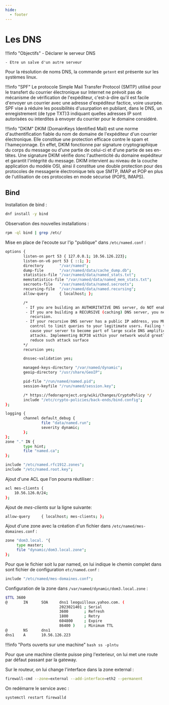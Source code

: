 ```yaml
---
hide:
  - footer
---
```


# Les DNS

!!!info "Objectifs"
    - Déclarer le serveur DNS

    - Etre un salve d'un autre serveur

Pour la résolution de noms DNS, la commande `getent` est présente sur les systèmes linux. 


!!!info "SPF"
        Le protocole Simple Mail Transfer Protocol (SMTP) utilisé pour le transfert du courrier électronique sur Internet ne prévoit pas de mécanisme de vérification de l'expéditeur, c'est-à-dire qu'il est facile d'envoyer un courrier avec une adresse d'expéditeur factice, voire usurpée. SPF vise à réduire les possibilités d'usurpation en publiant, dans le DNS, un enregistrement (de type TXT)3 indiquant quelles adresses IP sont autorisées ou interdites à envoyer du courrier pour le domaine considéré.


!!!info "DKIM"
        DKIM (DomainKeys Identified Mail) est une norme d'authentification fiable du nom de domaine de l'expéditeur d'un courrier électronique. Elle constitue une protection efficace contre le spam et l'hameçonnage. En effet, DKIM fonctionne par signature cryptographique du corps du message ou d'une partie de celui-ci et d'une partie de ses en-têtes. Une signature DKIM vérifie donc l'authenticité du domaine expéditeur et garantit l'intégrité du message. DKIM intervient au niveau de la couche application du modèle OSI, ainsi il constitue une double protection pour des protocoles de messagerie électronique tels que SMTP, IMAP et POP en plus de l'utilisation de ces protocoles en mode sécurisé (POPS, IMAPS).

## Bind

Installation de bind :

```bash
dnf install -y bind
```

Observation des nouvelles installations :

```bash
rpm -ql bind | grep /etc/
```

Mise en place de l'ecoute sur l'ip "publique" dans `/etc/named.conf` :

```bash linenums="1" hl_lines="2"
options {
        listen-on port 53 { 127.0.0.1; 10.56.126.223};
        listen-on-v6 port 53 { ::1; };
        directory       "/var/named";
        dump-file       "/var/named/data/cache_dump.db";
        statistics-file "/var/named/data/named_stats.txt";
        memstatistics-file "/var/named/data/named_mem_stats.txt";
        secroots-file   "/var/named/data/named.secroots";
        recursing-file  "/var/named/data/named.recursing";
        allow-query     { localhost; };

        /*
         - If you are building an AUTHORITATIVE DNS server, do NOT enable recursion.
         - If you are building a RECURSIVE (caching) DNS server, you need to enable
           recursion.
         - If your recursive DNS server has a public IP address, you MUST enable access
           control to limit queries to your legitimate users. Failing to do so will
           cause your server to become part of large scale DNS amplification
           attacks. Implementing BCP38 within your network would greatly
           reduce such attack surface
        */
        recursion yes;

        dnssec-validation yes;

        managed-keys-directory "/var/named/dynamic";
        geoip-directory "/usr/share/GeoIP";

        pid-file "/run/named/named.pid";
        session-keyfile "/run/named/session.key";

        /* https://fedoraproject.org/wiki/Changes/CryptoPolicy */
        include "/etc/crypto-policies/back-ends/bind.config";
};

logging {
        channel default_debug {
                file "data/named.run";
                severity dynamic;
        };
};
zone "." IN {
        type hint;
        file "named.ca";
};

include "/etc/named.rfc1912.zones";
include "/etc/named.root.key";
```

Ajout d'une ACL que l'on pourra réutiliser : 

```bash linenums="1"
acl mes-clients {
    10.56.126.0/24;
};
```

Ajout de *mes-clients* sur la ligne suivante: 

```bash
allow-query     { localhost; mes-clients; };
```

Ajout d'une zone avec la création d'un fichier dans `/etc/named/mes-domaines.conf` :

```bash
zone "dom3.local. "{
     type master;
     file "dynamic/dom3.local.zone";
};
```

Pour que le fichier soit lu par named, on lui indique le chemin complet dans sont fichier de configuration `etc/named.conf` :

```bash
include "/etc/named/mes-domaines.conf";
```

Configuration de la zone dans `/var/named/dynamic/dom3.local.zone` :

```bash
$TTL 3600
@       IN      SOA     dns1 leoguilloux.yahoo.com. (
                        2023021401 ; Serial
                        3600       ; Refresh
                        1800       ; Retry
                        604800     ; Expire
                        86400 )    ; Minimum TTL
@       NS      dns1
dns1    A       10.56.126.223
```

!!!info "Ports ouverts sur une machine"
    ```bash
    ss -plntu
    ```

Pour que une machine cliente puisse ping l'exterieur, on lui met une route par défaut passant par la gateway.

Sur le routeur, on lui change l'interface dans la zone external :

```bash 
firewall-cmd --zone=external --add-interface=eth2 --permanent
```

On redémarre le service avec :

```bash
systemctl restart firewalld
```